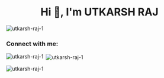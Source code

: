<h1 align="center">Hi 👋, I'm UTKARSH RAJ</h1>

<p align="left"> <img src="https://komarev.com/ghpvc/?username=utkarsh-raj-1&label=Profile%20views&color=0e75b6&style=flat" alt="utkarsh-raj-1" /> </p>


<h3 align="left">Connect with me:</h3>
<p align="left">
</p>

<p><img align="left" src="https://github-readme-stats.vercel.app/api/top-langs?username=utkarsh-raj-1&show_icons=true&locale=en&layout=compact" alt="utkarsh-raj-1" /></p>

<p>&nbsp;<img align="center" src="https://github-readme-stats.vercel.app/api?username=utkarsh-raj-1&show_icons=true&locale=en" alt="utkarsh-raj-1" /></p>

<p><img align="center" src="https://github-readme-streak-stats.herokuapp.com/?user=utkarsh-raj-1&" alt="utkarsh-raj-1" /></p>
